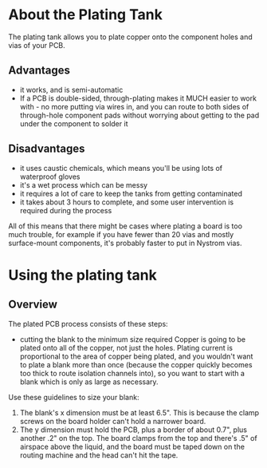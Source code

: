 # About the Plating Tank

The plating tank allows you to plate copper onto the component holes and vias of your PCB.

## Advantages

* it works, and is semi-automatic
* If a PCB is double-sided, through-plating makes it MUCH easier to work with - no more putting via wires in, and you can route to both sides of through-hole component pads without worrying about getting to the pad under the component to solder it

## Disadvantages

* it uses caustic chemicals, which means you'll be using lots of waterproof gloves
* it's a wet process which can be messy
* it requires a lot of care to keep the tanks from getting contaminated
* it takes about 3 hours to complete, and some user intervention is required during the process

All of this means that there might be cases where plating a board is too much trouble, for example if you have fewer than 20 vias and mostly surface-mount components, it's probably faster to put in Nystrom vias.

# Using the plating tank

## Overview

The plated PCB process consists of these steps:

* cutting the blank to the minimum size required
Copper is going to be plated onto all of the copper, not just the holes. Plating current is proportional to the area of copper being plated, and you wouldn't want to plate a blank more than once (because the copper quickly becomes too thick to route isolation channels into), so you want to start with a blank which is only as large as necessary.

Use these guidelines to size your blank:

1. The blank's x dimension must be at least 6.5". This is because the clamp screws on the board holder can't hold a narrower board.
2. The y dimension must hold the PCB, plus a border of about 0.7", plus another .2" on the top. The board clamps from the top and there's .5" of airspace above the liquid, and the board must be taped down on the routing machine and the head can't hit the tape.



